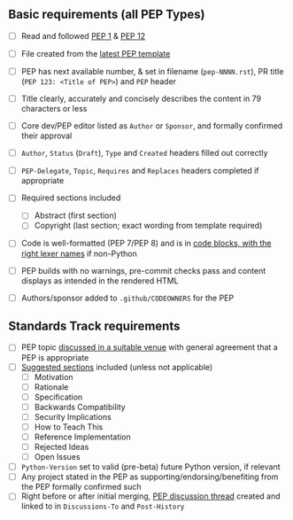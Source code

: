 <!--
You can use the following checklist when double-checking your PEP,
and you can help complete some of it yourself if you like
by ticking any boxes you're sure about, like this: [x]
If you're unsure about anything, just leave it blank and we'll take a look.

If your PEP is not Standards Track, remove the corresponding section.
-->

## Basic requirements (all PEP Types)

* [ ] Read and followed [PEP 1](https://peps.python.org/1) & [PEP 12](https://peps.python.org/12)
* [ ] File created from the [latest PEP template](https://github.com/python/peps/blob/main/peps/pep-0012/pep-NNNN.rst?plain=1)
* [ ] PEP has next available number, & set in filename (``pep-NNNN.rst``), PR title (``PEP 123: <Title of PEP>``) and ``PEP`` header
* [ ] Title clearly, accurately and concisely describes the content in 79 characters or less
* [ ] Core dev/PEP editor listed as ``Author`` or ``Sponsor``, and formally confirmed their approval
* [ ] ``Author``, ``Status`` (``Draft``), ``Type`` and ``Created`` headers filled out correctly
* [ ] ``PEP-Delegate``, ``Topic``, ``Requires`` and ``Replaces`` headers completed if appropriate
* [ ] Required sections included
    * [ ] Abstract (first section)
    * [ ] Copyright (last section; exact wording from template required)
* [ ] Code is well-formatted (PEP 7/PEP 8) and is in [code blocks, with the right lexer names](https://peps.python.org/pep-0012/#literal-blocks) if non-Python
* [ ] PEP builds with no warnings, pre-commit checks pass and content displays as intended in the rendered HTML
* [ ] Authors/sponsor added to ``.github/CODEOWNERS`` for the PEP


## Standards Track requirements

* [ ] PEP topic [discussed in a suitable venue](https://peps.python.org/pep-0001/#start-with-an-idea-for-python) with general agreement that a PEP is appropriate
* [ ] [Suggested sections](https://peps.python.org/pep-0012/#suggested-sections) included (unless not applicable)
    * [ ] Motivation
    * [ ] Rationale
    * [ ] Specification
    * [ ] Backwards Compatibility
    * [ ] Security Implications
    * [ ] How to Teach This
    * [ ] Reference Implementation
    * [ ] Rejected Ideas
    * [ ] Open Issues
* [ ] ``Python-Version`` set to valid (pre-beta) future Python version, if relevant
* [ ] Any project stated in the PEP as supporting/endorsing/benefiting from the PEP formally confirmed such
* [ ] Right before or after initial merging, [PEP discussion thread](https://peps.python.org/pep-0001/#discussing-a-pep) created and linked to in ``Discussions-To`` and ``Post-History``
